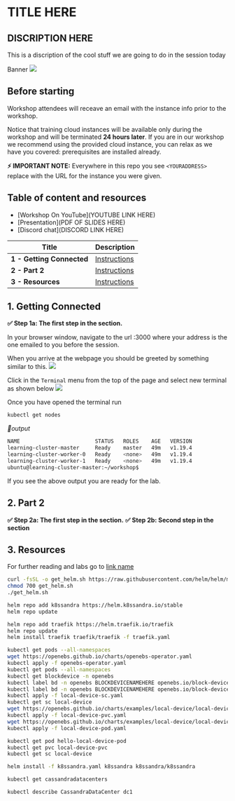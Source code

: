 # TITLE HERE

##  DISCRIPTION HERE
This is a discription of the cool stuff we are going to do in the session today

Banner
<img src="https://user-images.githubusercontent.com/blah/blahblah.png" width=“700” />

## Before starting
Workshop attendees will receave an email with the instance info prior to the workshop.

Notice that training cloud instances will be available only during the workshop and will be terminated **24 hours later**. If you are in our workshop we recommend using the provided cloud instance, you can relax as we have you covered: prerequisites are installed already.

**⚡ IMPORTANT NOTE:**
Everywhere in this repo you see `<YOURADDRESS>` replace with the URL for the instance you were given.  

## Table of content and resources

* [Workshop On YouTube](YOUTUBE LINK HERE)
* [Presentation](PDF OF SLIDES HERE)
* [Discord chat](DISCORD LINK HERE)

| Title  | Description
|---|---|
| **1 - Getting Connected** | [Instructions](#1-Getting-Connected)  |
| **2 - Part 2** | [Instructions](#Part-2)  |
| **3 - Resources** | [Instructions](#Resources)  |

## 1. Getting Connected
**✅ Step 1a: The first step in the section.**

In your browser window, navigate to the url <YOURADDRESS>:3000 where your address is the one emailed to you before the session.
  
When you arrive at the webpage you should be greeted by something similar to this.
<img src="https://user-images.githubusercontent.com/1936716/107884421-a23fe180-6eba-11eb-96d2-4c703ccb1dcf.png" width=“700” />

Click in the `Terminal` menu from the top of the page and select new terminal as shown below
<img src="https://user-images.githubusercontent.com/1936716/107884506-09f62c80-6ebb-11eb-9f7b-42bdb3444cc1.png" width=“700” />

Once you have opened the terminal run
```bash
kubectl get nodes
```

*📃output*

```bash
NAME                        STATUS   ROLES    AGE   VERSION
learning-cluster-master     Ready    master   49m   v1.19.4
learning-cluster-worker-0   Ready    <none>   49m   v1.19.4
learning-cluster-worker-1   Ready    <none>   49m   v1.19.4
ubuntu@learning-cluster-master:~/workshop$ 
```
If you see the above output you are ready for the lab.

## 2. Part 2

**✅ Step 2a: The first step in the section.**
**✅ Step 2b: Second step in the section**

## 3. Resources
For further reading and labs go to 
[link name](URL) 


```bash
curl -fsSL -o get_helm.sh https://raw.githubusercontent.com/helm/helm/master/scripts/get-helm-3
chmod 700 get_helm.sh
./get_helm.sh
```

```bash
helm repo add k8ssandra https://helm.k8ssandra.io/stable
helm repo update
```

```bash 
helm repo add traefik https://helm.traefik.io/traefik
helm repo update
helm install traefik traefik/traefik -f traefik.yaml
```

```bash
kubectl get pods --all-namespaces
wget https://openebs.github.io/charts/openebs-operator.yaml
kubectl apply -f openebs-operator.yaml
kubectl get pods --all-namespaces
kubectl get blockdevice -n openebs
kubectl label bd -n openebs BLOCKDEVICENAMEHERE openebs.io/block-device-tag=learning
kubectl label bd -n openebs BLOCKDEVICENAMEHERE openebs.io/block-device-tag=learning
kubectl apply -f local-device-sc.yaml
kubectl get sc local-device
wget https://openebs.github.io/charts/examples/local-device/local-device-pvc.yaml
kubectl apply -f local-device-pvc.yaml
wget https://openebs.github.io/charts/examples/local-device/local-device-pod.yaml
kubectl apply -f local-device-pod.yaml
```


```bash
kubectl get pod hello-local-device-pod
kubectl get pvc local-device-pvc
kubectl get sc local-device
```




```bash
helm install -f k8ssandra.yaml k8ssandra k8ssandra/k8ssandra
```

```bash
kubectl get cassandradatacenters

kubectl describe CassandraDataCenter dc1
```



